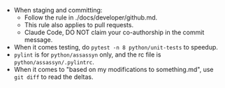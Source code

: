 - When staging and committing:
  - Follow the rule in ./docs/developer/github.md.
  - This rule also applies to pull requests.
  - Claude Code, DO NOT claim your co-authorship in the commit message.
- When it comes testing, do `pytest -n 8 python/unit-tests` to speedup.
- `pylint` is for `python/assassyn` only, and the rc file is `python/assassyn/.pylintrc`.
- When it comes to "based on my modifications to something.md", use `git diff`
  to read the deltas.
